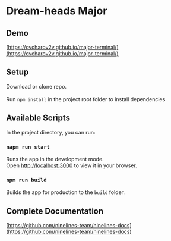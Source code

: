 # Dream-heads Major

## Demo
[https://ovcharov2v.github.io/major-terminal/](https://ovcharov2v.github.io/major-terminal/)

## Setup
Download or clone repo.\
\
Run `npm install` in the project root folder to install dependencies

## Available Scripts
In the project directory, you can run:

### `napm run start`

Runs the app in the development mode.\
Open [http://localhost:3000](http://localhost:3000) to view it in your browser.

### `npm run build`

Builds the app for production to the `build` folder.

## Complete Documentation
[https://github.com/ninelines-team/ninelines-docs](https://github.com/ninelines-team/ninelines-docs)
